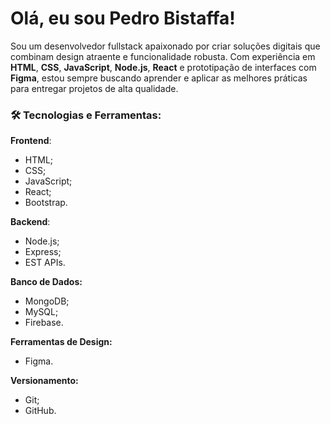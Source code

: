# Olá, eu sou Pedro Bistaffa!


Sou um desenvolvedor fullstack apaixonado por criar soluções digitais que combinam design atraente e funcionalidade robusta. Com experiência em **HTML**, **CSS**, **JavaScript**, **Node.js**, **React** e prototipação de interfaces com **Figma**, estou sempre buscando aprender e aplicar as melhores práticas para entregar projetos de alta qualidade.
### 🛠️ Tecnologias e Ferramentas:
**Frontend**:
- HTML;
- CSS;
- JavaScript;
- React;
- Bootstrap.

**Backend**:
- Node.js;
-  Express;
-  EST APIs.

**Banco de Dados:** 
- MongoDB;
- MySQL;
- Firebase.

**Ferramentas de Design:** 
- Figma.
  
 **Versionamento:**
 - Git;
 - GitHub.

<!--
**PedroBistaffa/PedroBistaffa** is a ✨ _special_ ✨ repository because its `README.md` (this file) appears on your GitHub profile.

Here are some ideas to get you started:

- 🔭 I’m currently working on ...
- 🌱 I’m currently learning ...
- 👯 I’m looking to collaborate on ...
- 🤔 I’m looking for help with ...
- 💬 Ask me about ...
- 📫 How to reach me: ...
- 😄 Pronouns: ...
- ⚡ Fun fact: ...
-->
